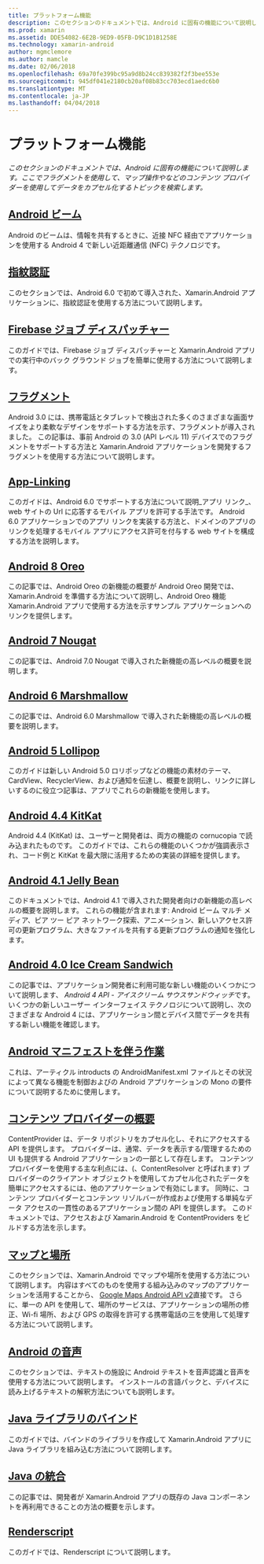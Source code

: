 ```yaml
---
title: プラットフォーム機能
description: このセクションのドキュメントでは、Android に固有の機能について説明します。 ここでフラグメントを使用して、マップ操作やなどのコンテンツ プロバイダーを使用してデータをカプセル化するトピックを検索します。
ms.prod: xamarin
ms.assetid: DDE54082-6E2B-9ED9-05FB-D9C1D1B1258E
ms.technology: xamarin-android
author: mgmclemore
ms.author: mamcle
ms.date: 02/06/2018
ms.openlocfilehash: 69a70fe399bc95a9d8b24cc839382f2f3bee553e
ms.sourcegitcommit: 945df041e2180cb20af08b83cc703ecd1aedc6b0
ms.translationtype: MT
ms.contentlocale: ja-JP
ms.lasthandoff: 04/04/2018
---
```

# <a name="platform-features"></a>プラットフォーム機能

_このセクションのドキュメントでは、Android に固有の機能について説明します。ここでフラグメントを使用して、マップ操作やなどのコンテンツ プロバイダーを使用してデータをカプセル化するトピックを検索します。_

## <a name="android-beamandroidplatformandroid-beammd"></a>[Android ビーム](~/android/platform/android-beam.md)

Android のビームは、情報を共有するときに、近接 NFC 経由でアプリケーションを使用する Android 4 で新しい近距離通信 (NFC) テクノロジです。

## <a name="fingerprint-authenticationandroidplatformfingerprint-authenticationindexmd"></a>[指紋認証](~/android/platform/fingerprint-authentication/index.md)

このセクションでは、Android 6.0 で初めて導入された、Xamarin.Android アプリケーションに、指紋認証を使用する方法について説明します。


## <a name="firebase-job-dispatcherandroidplatformfirebase-job-dispatchermd"></a>[Firebase ジョブ ディスパッチャー](~/android/platform/firebase-job-dispatcher.md)

このガイドでは、Firebase ジョブ ディスパッチャーと Xamarin.Android アプリでの実行中のバック グラウンド ジョブを簡単に使用する方法について説明します。



##  <a name="fragmentsandroidplatformfragmentsindexmd"></a>[フラグメント](~/android/platform/fragments/index.md)

Android 3.0 には、携帯電話とタブレットで検出された多くのさまざまな画面サイズをより柔軟なデザインをサポートする方法を示す、フラグメントが導入されました。 この記事は、事前 Android の 3.0 (API レベル 11) デバイスでのフラグメントをサポートする方法と Xamarin.Android アプリケーションを開発するフラグメントを使用する方法について説明します。 



## <a name="app-linkingandroidplatformapp-linkingmd"></a>[App-Linking](~/android/platform/app-linking.md)

このガイドは、Android 6.0 でサポートする方法について説明_アプリ リンク_、web サイトの Url に応答するモバイル アプリを許可する手法です。 Android 6.0 アプリケーションでのアプリ リンクを実装する方法と、ドメインのアプリのリンクを処理するモバイル アプリにアクセス許可を付与する web サイトを構成する方法を説明します。



##  <a name="android-8-oreoandroidplatformoreomd"></a>[Android 8 Oreo](~/android/platform/oreo.md)

この記事では、Android Oreo の新機能の概要が Android Oreo 開発では、Xamarin.Android を準備する方法について説明し、Android Oreo 機能 Xamarin.Android アプリで使用する方法を示すサンプル アプリケーションへのリンクを提供します。



##  <a name="android-7-nougatandroidplatformnougatmd"></a>[Android 7 Nougat](~/android/platform/nougat.md)

この記事では、Android 7.0 Nougat で導入された新機能の高レベルの概要を説明します。




##  <a name="android-6-marshmallowandroidplatformmarshmallowmd"></a>[Android 6 Marshmallow](~/android/platform/marshmallow.md)

この記事では、Android 6.0 Marshmallow で導入された新機能の高レベルの概要を説明します。




##  <a name="android-5-lollipopandroidplatformlollipopmd"></a>[Android 5 Lollipop](~/android/platform/lollipop.md)

このガイドは新しい Android 5.0 ロリポップなどの機能の素材のテーマ、CardView、RecyclerView、および通知を伝達し、概要を説明し、リンクに詳しいするのに役立つ記事は、アプリでこれらの新機能を使用します。 



##  <a name="android-44-kitkatandroidplatformkitkatmd"></a>[Android 4.4 KitKat](~/android/platform/kitkat.md)

Android 4.4 (KitKat) は、ユーザーと開発者は、両方の機能の cornucopia で読み込まれたものです。 このガイドでは、これらの機能のいくつかが強調表示され、コード例と KitKat を最大限に活用するための実装の詳細を提供します。 




##  <a name="android-41-jelly-beanandroidplatformjelly-beanmd"></a>[Android 4.1 Jelly Bean](~/android/platform/jelly-bean.md)

このドキュメントでは、Android 4.1 で導入された開発者向けの新機能の高レベルの概要を説明します。 これらの機能が含まれます: Android ビーム マルチ メディア、ピア ツー ピア ネットワーク探索、アニメーション、新しいアクセス許可の更新プログラム、大きなファイルを共有する更新プログラムの通知を強化します。 



##  <a name="android-40-ice-cream-sandwichandroidplatformice-cream-sandwichmd"></a>[Android 4.0 Ice Cream Sandwich](~/android/platform/ice-cream-sandwich.md)

この記事では、アプリケーション開発者に利用可能な新しい機能のいくつかについて説明します、 *Android 4 API - アイスクリーム サウスサンドウィッチ*です。 いくつかの新しいユーザー インターフェイス テクノロジについて説明し、次のさまざまな Android 4 には、アプリケーション間とデバイス間でデータを共有する新しい機能を確認します。 


##  <a name="working-with-the-android-manifestandroid-manifestmd"></a>[Android マニフェストを伴う作業](android-manifest.md)

これは、アーティクル introducts の AndroidManifest.xml ファイルとその状況によって異なる機能を制御およびの Android アプリケーションの Mono の要件について説明するために使用します。


##  <a name="introduction-to-content-providersandroidplatformcontent-providersindexmd"></a>[コンテンツ プロバイダーの概要](~/android/platform/content-providers/index.md)

ContentProvider は、データ リポジトリをカプセル化し、それにアクセスする API を提供します。 プロバイダーは、通常、データを表示する/管理するための UI も提供する Android アプリケーションの一部として存在します。 コンテンツ プロバイダーを使用する主な利点には、(、ContentResolver と呼ばれます) プロバイダーのクライアント オブジェクトを使用してカプセル化されたデータを簡単にアクセスするには、他のアプリケーションで有効にします。 同時に、コンテンツ プロバイダーとコンテンツ リゾルバーが作成および使用する単純なデータ アクセスの一貫性のあるアプリケーション間の API を提供します。 このドキュメントでは、アクセスおよび Xamarin.Android を ContentProviders をビルドする方法を示します。 



##  <a name="maps-and-locationandroidplatformmaps-and-locationindexmd"></a>[マップと場所](~/android/platform/maps-and-location/index.md)

このセクションでは、Xamarin.Android でマップや場所を使用する方法について説明します。 内容はすべてのものを使用する組み込みのマップのアプリケーションを活用することから、 [Google Maps Android API v2](https://developers.google.com/maps/documentation/android/)直接です。 さらに、単一の API を使用して、場所のサービスは、アプリケーションの場所の修正、Wi-fi 場所、および GPS の取得を許可する携帯電話の三を使用して処理する方法について説明します。 



## <a name="android-speechandroidplatformspeechmd"></a>[Android の音声](~/android/platform/speech.md)

このセクションでは、テキストの施設に Android テキストを音声認識と音声を使用する方法について説明します。 インストールの言語パックと、デバイスに読み上げるテキストの解釈方法についても説明します。 


##  <a name="binding-a-java-librarybinding-java-libraryindexmd"></a>[Java ライブラリのバインド](binding-java-library/index.md)

このガイドでは、バインドのライブラリを作成して Xamarin.Android アプリに Java ライブラリを組み込む方法について説明します。

##  <a name="java-integrationjava-integrationindexmd"></a>[Java の統合](java-integration/index.md)

この記事では、開発者が Xamarin.Android アプリの既存の Java コンポーネントを再利用できることの方法の概要を示します。

##  <a name="renderscriptrenderscriptmd"></a>[Renderscript](renderscript.md)

このガイドでは、Renderscript について説明します。